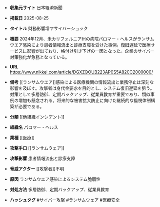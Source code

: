 - **収集元サイト**
日本経済新聞

- **掲載日**
2025-08-25

- **タイトル**
財務影響増すサイバーショック

- **概要**
2024年12月、米カリフォルニア州の病院パロマー・ヘルスがランサムウエア感染により患者情報流出と診療支障を受けた事例。復旧遅延で医療サービスに影響が出ており、格付け引き下げの一因となった。企業のサイバー対策強化が急務となっている。

- **URL**
https://www.nikkei.com/article/DGXZQOUB223AP0S5A820C2000000/

- **備考**
[[ランサムウエア]]感染による医療機関の情報流出と業務停止は深刻な影響を及ぼす。攻撃者は身代金要求を目的とし、システム復旧遅延を狙う。対策として多層防御、定期バックアップ、従業員教育が重要であり、類似事例の増加も懸念される。将来的な被害拡大防止に向けた継続的な監視体制構築が必要である。

- **分類**
[[他組織インシデント]]

- **組織名**
パロマー・ヘルス

- **業種**
[[医療]]

- **攻撃手口**
[[ランサムウェア]]

- **攻撃影響**
患者情報流出と診療支障

- **脅威アクター**
[[攻撃者]]不明

- **原因**
ランサムウエア感染によるシステム脆弱性

- **対処方法**
多層防御、定期バックアップ、従業員教育

- **ハッシュタグ**
#サイバー攻撃 #ランサムウェア #医療安全
